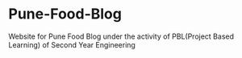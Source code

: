# Pune-Food-Blog
Website for Pune Food Blog under the  activity of PBL(Project Based Learning) of Second Year Engineering
